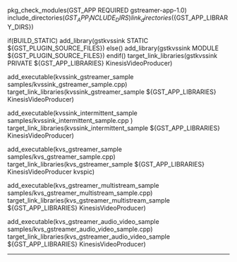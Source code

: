   pkg_check_modules(GST_APP REQUIRED gstreamer-app-1.0)
  include_directories(${GST_APP_INCLUDE_DIRS})
  link_directories(${GST_APP_LIBRARY_DIRS})

  if(BUILD_STATIC)
    add_library(gstkvssink STATIC ${GST_PLUGIN_SOURCE_FILES})
  else()
    add_library(gstkvssink MODULE ${GST_PLUGIN_SOURCE_FILES})
  endif()
  target_link_libraries(gstkvssink PRIVATE ${GST_APP_LIBRARIES} KinesisVideoProducer)

  add_executable(kvssink_gstreamer_sample samples/kvssink_gstreamer_sample.cpp)
  target_link_libraries(kvssink_gstreamer_sample ${GST_APP_LIBRARIES} KinesisVideoProducer)

  add_executable(kvssink_intermittent_sample samples/kvssink_intermittent_sample.cpp )
  target_link_libraries(kvssink_intermittent_sample ${GST_APP_LIBRARIES} KinesisVideoProducer)

  add_executable(kvs_gstreamer_sample samples/kvs_gstreamer_sample.cpp)
  target_link_libraries(kvs_gstreamer_sample ${GST_APP_LIBRARIES} KinesisVideoProducer kvspic)

  add_executable(kvs_gstreamer_multistream_sample samples/kvs_gstreamer_multistream_sample.cpp)
  target_link_libraries(kvs_gstreamer_multistream_sample ${GST_APP_LIBRARIES} KinesisVideoProducer)

  add_executable(kvs_gstreamer_audio_video_sample samples/kvs_gstreamer_audio_video_sample.cpp)
  target_link_libraries(kvs_gstreamer_audio_video_sample ${GST_APP_LIBRARIES} KinesisVideoProducer)

---

